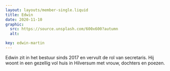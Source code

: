 ```yaml
---
layout: layouts/member-single.liquid
title: Edwin
date: 2020-11-10
graphic:
  src: https://source.unsplash.com/600x600?autumn
  alt:

key: edwin-martin
---
```


Edwin zit in het bestuur sinds 2017 en vervult de rol van secretaris. Hij woont in een gezellig vol huis in Hilversum met vrouw, dochters en poezen.

